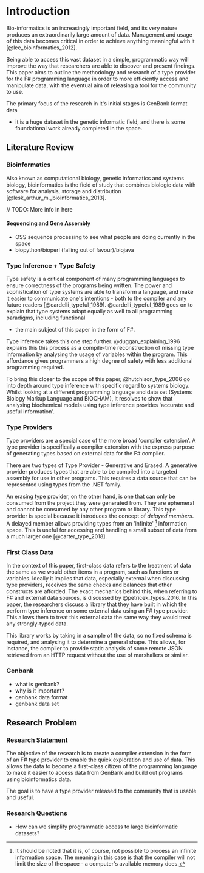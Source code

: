 # Introduction

Bio-informatics is an increasingly important field, and its very nature produces
an extraordinarily large amount of data. Management and usage of this data
becomes critical in order to achieve anything meaningful with it
[@lee_bioinformatics_2012].

Being able to access this vast dataset in a simple, programmatic way will
improve the way that researchers are able to discover and present findings.
This paper aims to outline the methodology and research of a type provider for
the F# programming language in order to more efficiently access and manipulate
data, with the eventual aim of releasing a tool for the community to use.

The primary focus of the research in it's initial stages is GenBank format data
- it is a huge dataset in the genetic informatic field, and there is some
  foundational work already completed in the space.

## Literature Review

### Bioinformatics

Also known as computational biology, genetic informatics and systems biology,
bioinformatics is the field of study that combines biologic data with software
for analysis, storage and distribution [@lesk_arthur_m._bioinformatics_2013].

// TODO: More info in here

#### Sequencing and Gene Assembly

- OSS sequence processing to see what people are doing currently in the space
- biopython/bioperl (falling out of favour)/biojava


### Type Inference + Type Safety

Type safety is a critical component of many programming languages to ensure
correctness of the programs being written.  The power and sophistication of type
systems are able to transform a language, and make it easier to communicate
one's intentions - both to the compiler and any future readers
[@cardelli_typeful_1989]. @cardelli_typeful_1989 goes on to explain that type
systems adapt equally as well to all programming paradigms, including functional
- the main subject of this paper in the form of F#.

Type inference takes this one step further.
@duggan_explaining_1996 explains this this process as a compile-time
reconstruction of missing type information by analysing the usage of variables
within the program.  This affordance gives programmers a high degree of safety
with less additional programming required.

To bring this closer to the scope of this paper, @hutchison_type_2006 go into
depth around type inference with specific regard to systems biology. Whilst
looking at a different programming language and data set (Systems Biology Markup
Language and BIOCHAM), it resolves to show that analysing biochemical models
using type inference provides 'accurate and useful information'.

### Type Providers

Type providers are a special case of the more broad 'compiler extension'. A type
provider is specifically a compiler extension with the express purpose of
generating types based on external data for the F# compiler.

There are two types of Type Provider - Generative and Erased. A generative
provider produces types that are able to be compiled into a targeted assembly
for use in other programs. This requires a data source that can be represented
using types from the .NET family.

An erasing type provider, on the other hand, is one that can only be consumed
from the project they were generated from. They are ephemeral and cannot be
consumed by any other program or library. This type provider is special because
it introduces the concept of *delayed members*. A delayed member allows
providing types from an 'infinite' [^1] information space. This is useful for
accessing and handling a small subset of data from a much larger one
[@carter_type_2018].

[^1]: It should be noted that it is, of course, not possible to process an
infinite information space. The meaning in this case is that the compiler will
not limit the size of the space - a computer's available memory does.

### First Class Data

In the context of this paper, first-class data refers to the treatment of data
the same as we would other items in a program, such as functions or variables.
Ideally it implies that data, especially external when discussing type
providers, receives the same checks and balances that other constructs are
afforded. The exact mechanics behind this, when referring to F# and external
data sources, is discussed by @petricek_types_2016. In this paper, the
researchers discuss a library that they have built in which the perform type
inference on some external data using an F# type provider. This allows them to
treat this external data the same way they would treat any strongly-typed data.

This library works by taking in a sample of the data, so no fixed schema is
required, and analysing it to determine a general shape. This allows, for
instance, the compiler to provide static analysis of some remote JSON retrieved
from an HTTP request without the use of marshallers or similar.

### Genbank

- what is genbank?
- why is it important?
- genbank data format
- genbank data set

## Research Problem

### Research Statement

The objective of the research is to create a compiler extension in the form of
an F# type provider to enable the quick exploration and use of data. This allows
the data to become a first-class citizen of the programming language to make it
easier to access data from GenBank and build out programs using bioinformatics
data.

The goal is to have a type provider released to the community that is usable and
useful.

### Research Questions

- How can we simplify programmatic access to large bioinformatic datasets?
